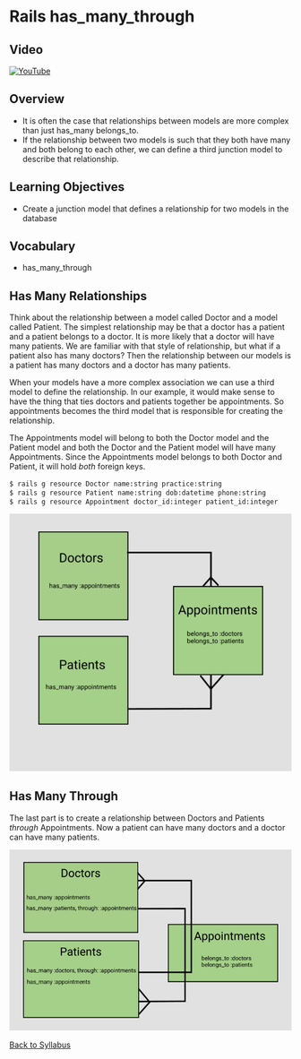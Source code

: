 # Rails has_many_through

## Video
[![YouTube](http://img.youtube.com/vi/-n9kZXXCiPk/0.jpg)](https://youtu.be/-n9kZXXCiPk)

## Overview
- It is often the case that relationships between models are more complex than just has_many belongs_to.
- If the relationship between two models is such that they both have many and both belong to each other, we can define a third junction model to describe that relationship.

## Learning Objectives
- Create a junction model that defines a relationship for two models in the database

## Vocabulary
- has_many_through


## Has Many Relationships
Think about the relationship between a model called Doctor and a model called Patient. The simplest relationship may be that a doctor has a patient and a patient belongs to a doctor. It is more likely that a doctor will have many patients. We are familiar with that style of relationship, but what if a patient also has many doctors? Then the relationship between our models is a patient has many doctors and a doctor has many patients.

When your models have a more complex association we can use a third model to define the relationship. In our example, it would make sense to have the thing that ties doctors and patients together be appointments. So appointments becomes the third model that is responsible for creating the relationship.

The Appointments model will belong to both the Doctor model and the Patient model and both the Doctor and the Patient model will have many Appointments. Since the Appointments model belongs to both Doctor and Patient, it will hold *both* foreign keys.

```
$ rails g resource Doctor name:string practice:string
$ rails g resource Patient name:string dob:datetime phone:string
$ rails g resource Appointment doctor_id:integer patient_id:integer
```

![ has_many_through1 ](./assets/has_many_through1.png)

## Has Many Through
The last part is to create a relationship between Doctors and Patients *through* Appointments. Now a patient can have many doctors and a doctor can have many patients.

![ has_many_through2 ](./assets/has_many_through2.png)

[ Back to Syllabus ](../README.md#unit-ten-capstone-project-mvp)
